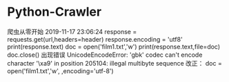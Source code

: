 # Python-Crawler
爬虫从零开始
2019-11-17 23:06:24
  response = requests.get(url,headers=header)
  response.encoding = 'utf8'
  print(response.text)
  doc = open('film1.txt','w')
  print(response.text,file=doc)
  doc.close()
 出现错误   UnicodeEncodeError: 'gbk' codec can't encode character '\xa9' in position 205104: illegal multibyte sequence
 改正：   doc = open('film1.txt','w', ,encoding='utf-8')
